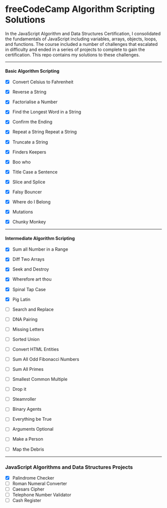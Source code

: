 # freeCodeCamp Algorithm Scripting Solutions

In the JavaScript Algorithm and Data Structures Certification, I consolidated the fundamentals of JavaScript including variables, arrays, objects, loops, and functions.
The course included a number of challenges that escalated in difficulty and ended in a series of projects to complete to gain the certification. This repo contains my solutions to these challenges.

---

#### Basic Algorithm Scripting
- [x] Convert Celsius to Fahrenheit
- [x] Reverse a String
- [x] Factorialise a Number
- [x] Find the Longest Word in a String
- [x] Confirm the Ending
- [x] Repeat a String Repeat a String
- [x] Truncate a String
- [x] Finders Keepers
- [x] Boo who
- [x] Title Case a Sentence
- [x] Slice and Splice
- [x] Falsy Bouncer
- [x] Where do I Belong
- [x] Mutations
- [x] Chunky Monkey


---

#### Intermediate Algorithm Scripting
- [x] Sum all Number in a Range
- [x] Diff Two Arrays
- [x] Seek and Destroy
- [x] Wherefore art thou
- [x] Spinal Tap Case
- [x] Pig Latin
- [ ] Search and Replace
- [ ] DNA Pairing
- [ ] Missing Letters
- [ ] Sorted Union
- [ ] Convert HTML Entities
- [ ] Sum All Odd Fibonacci Numbers
- [ ] Sum All Primes
- [ ] Smallest Common Multiple
- [ ] Drop it
- [ ] Steamroller
- [ ] Binary Agents
- [ ] Everything be True
- [ ] Arguments Optional
- [ ] Make a Person
- [ ] Map the Debris


---

### JavaScript Algorithms and Data Structures Projects
- [x] Palindrome Checker
- [ ] Roman Numeral Converter
- [ ] Caesars Cipher
- [ ] Telephone Number Validator
- [ ] Cash Register
